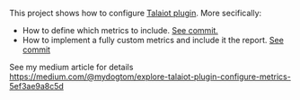 This project shows how to configure [Talaiot plugin](https://github.com/cdsap/Talaiot). More secifically:
* How to define which metrics to include. [See commit.](https://github.com/MyDogTom/ConfigureTalaiot/commit/1fbf8a80cfa49441011f223e92837b8689d95816)
* How to implement a fully custom metrics and include it the report. [See commit](https://github.com/MyDogTom/ConfigureTalaiot/commit/e46978427ab1c72a10773b56e1942f98fa0a89d9)

See my medium article for details https://medium.com/@mydogtom/explore-talaiot-plugin-configure-metrics-5ef3ae9a8c5d
